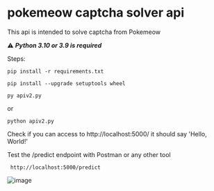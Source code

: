 # pokemeow captcha solver api
This api is intended to solve captcha from Pokemeow

⚠️ ***Python 3.10 or 3.9 is required***

Steps:

```plaintext
pip install -r requirements.txt
   ```

```plaintext
pip install --upgrade setuptools wheel
   ```

```plaintext
py apiv2.py
   ```
or

```plaintext
python apiv2.py
   ```

Check if you can access to http://localhost:5000/ it should say 'Hello, World!'

Test the /predict endpoint with Postman or any other tool

```plaintext
 http://localhost:5000/predict
   ```

![image](https://github.com/qqqwda/pokemeow-captcha-api/assets/41929135/13ff2373-8e54-4785-8570-82dc58256716)
